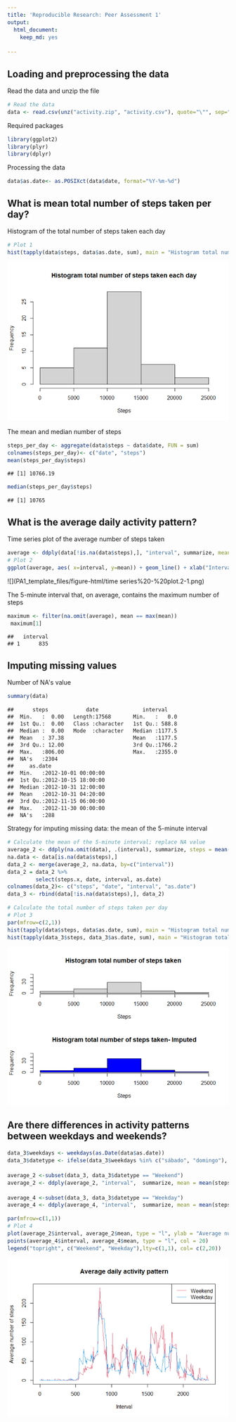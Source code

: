 ```yaml
---
title: 'Reproducible Research: Peer Assessment 1'
output:
  html_document:
    keep_md: yes
    
---
```


## Loading and preprocessing the data
Read the data and unzip the file


```r
# Read the data
data <- read.csv(unz("activity.zip", "activity.csv"), quote="\"", sep=",")
```

Required packages


```r
library(ggplot2)
library(plyr)
library(dplyr)
```

Processing the data


```r
data$as.date<- as.POSIXct(data$date, format="%Y-%m-%d")
```

## What is mean total number of steps taken per day?
Histogram of the total number of steps taken each day


```r
# Plot 1
hist(tapply(data$steps, data$as.date, sum), main = "Histogram total number of steps taken each day", xlab = "Steps")
```

![](PA1_template_files/figure-html/histogram%20-%20plot.1-1.png)<!-- -->

The mean and median number of steps


```r
steps_per_day <- aggregate(data$steps ~ data$date, FUN = sum)
colnames(steps_per_day)<- c("date", "steps")
mean(steps_per_day$steps)
```

```
## [1] 10766.19
```

```r
median(steps_per_day$steps)
```

```
## [1] 10765
```
## What is the average daily activity pattern?
Time series plot of the average number of steps taken


```r
average <- ddply(data[!is.na(data$steps),], "interval", summarize, mean = mean(steps))
# Plot 2
ggplot(average, aes( x=interval, y=mean)) + geom_line() + xlab("Interval") + ylab("Average number of steps") + ggtitle("Average daily activity pattern")
```

![](PA1_template_files/figure-html/time series%20-%20plot.2-1.png)<!-- -->

The 5-minute interval that, on average, contains the maximum number of steps


```r
maximum <- filter(na.omit(average), mean == max(mean))
 maximum[1]
```

```
##   interval
## 1      835
```

## Imputing missing values
Number of NA's value


```r
summary(data)
```

```
##      steps            date              interval     
##  Min.   :  0.00   Length:17568       Min.   :   0.0  
##  1st Qu.:  0.00   Class :character   1st Qu.: 588.8  
##  Median :  0.00   Mode  :character   Median :1177.5  
##  Mean   : 37.38                      Mean   :1177.5  
##  3rd Qu.: 12.00                      3rd Qu.:1766.2  
##  Max.   :806.00                      Max.   :2355.0  
##  NA's   :2304                                        
##     as.date                   
##  Min.   :2012-10-01 00:00:00  
##  1st Qu.:2012-10-15 18:00:00  
##  Median :2012-10-31 12:00:00  
##  Mean   :2012-10-31 04:20:00  
##  3rd Qu.:2012-11-15 06:00:00  
##  Max.   :2012-11-30 00:00:00  
##  NA's   :288
```

Strategy for imputing missing data: the mean of the 5-minute interval


```r
# Calculate the mean of the 5-minute interval; replace NA value
average_2 <- ddply(na.omit(data), .(interval), summarize, steps = mean(steps))
na.data <- data[is.na(data$steps),]
data_2 <- merge(average_2, na.data, by=c("interval"))
data_2 = data_2 %>%
         select(steps.x, date, interval, as.date)
colnames(data_2)<- c("steps", "date", "interval", "as.date")
data_3 <- rbind(data[!is.na(data$steps),], data_2)
```


```r
# Calculate the total number of steps taken per day
# Plot 3
par(mfrow=c(2,1))
hist(tapply(data$steps, data$as.date, sum), main = "Histogram total number of steps taken ", xlab = "Steps", ylim = c(0,50))
hist(tapply(data_3$steps, data_3$as.date, sum), main = "Histogram total number of steps taken- Imputed", xlab = "Steps", ylim = c(0,50), col = "blue")
```

![](PA1_template_files/figure-html/histogram%20-%20plot.3-1.png)<!-- -->

## Are there differences in activity patterns between weekdays and weekends?


```r
data_3$weekdays <- weekdays(as.Date(data$as.date))
data_3$datetype <- ifelse(data_3$weekdays %in% c("sábado", "domingo"), "Weekend", "Weekday")
 
average_2 <-subset(data_3, data_3$datetype == "Weekend")
average_2 <- ddply(average_2, "interval",  summarize, mean = mean(steps))
 
average_4 <-subset(data_3, data_3$datetype == "Weekday")
average_4 <- ddply(average_4, "interval",  summarize, mean = mean(steps))
```


```r
par(mfrow=c(1,1))
# Plot 4
plot(average_2$interval, average_2$mean, type = "l", ylab = "Average number of steps", xlab = "Interval", main = "Average daily activity pattern" , col = 2)
points(average_4$interval, average_4$mean, type = "l", col = 20)
legend("topright", c("Weekend", "Weekday"),lty=c(1,1), col= c(2,20))
```

![](PA1_template_files/figure-html/-%20plot%204-1.png)<!-- -->

